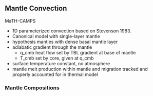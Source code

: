 ## Mantle Convection

MaTH-CAMPS

* 1D parameterized convection based on Stevenson 1983. 
* Canonical model with single-layer mantle
* hypothesis mantles with dense basal mantle layer
* adiabatic gradient through the mantle 
  * q_cmb heat flow set by TBL gradient at base of mantle
  * T_cmb set by core, given at q_cmb
* surface temperature constant, no atmosphere
* mantle melt production within mantle and migration tracked and properly accounted for in thermal model

### Mantle Compositions

